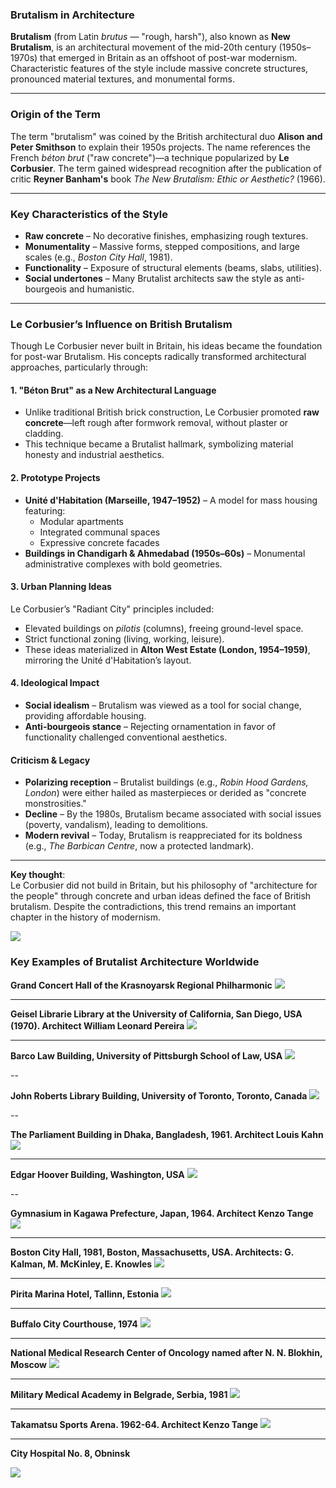 ### **Brutalism in Architecture**  

**Brutalism** (from Latin *brutus* — "rough, harsh"), also known as **New Brutalism**, is an architectural movement of the mid-20th century (1950s–1970s) that emerged in Britain as an offshoot of post-war modernism. Characteristic features of the style include massive concrete structures, pronounced material textures, and monumental forms.  

---  

### **Origin of the Term**  
The term "brutalism" was coined by the British architectural duo **Alison and Peter Smithson** to explain their 1950s projects. The name references the French *béton brut* ("raw concrete")—a technique popularized by **Le Corbusier**. The term gained widespread recognition after the publication of critic **Reyner Banham's** book *The New Brutalism: Ethic or Aesthetic?* (1966).  

---  

### **Key Characteristics of the Style**  
- **Raw concrete** – No decorative finishes, emphasizing rough textures.  
- **Monumentality** – Massive forms, stepped compositions, and large scales (e.g., *Boston City Hall*, 1981).  
- **Functionality** – Exposure of structural elements (beams, slabs, utilities).  
- **Social undertones** – Many Brutalist architects saw the style as anti-bourgeois and humanistic.  

---  

### **Le Corbusier’s Influence on British Brutalism**  

Though Le Corbusier never built in Britain, his ideas became the foundation for post-war Brutalism. His concepts radically transformed architectural approaches, particularly through:  

#### **1. "Béton Brut" as a New Architectural Language**  
- Unlike traditional British brick construction, Le Corbusier promoted **raw concrete**—left rough after formwork removal, without plaster or cladding.  
- This technique became a Brutalist hallmark, symbolizing material honesty and industrial aesthetics.  

#### **2. Prototype Projects**  
- **Unité d'Habitation (Marseille, 1947–1952)** – A model for mass housing featuring:  
  - Modular apartments  
  - Integrated communal spaces  
  - Expressive concrete facades  
- **Buildings in Chandigarh & Ahmedabad (1950s–60s)** – Monumental administrative complexes with bold geometries.  

#### **3. Urban Planning Ideas**  
Le Corbusier’s "Radiant City" principles included:  
- Elevated buildings on *pilotis* (columns), freeing ground-level space.  
- Strict functional zoning (living, working, leisure).  
- These ideas materialized in **Alton West Estate (London, 1954–1959)**, mirroring the Unité d'Habitation’s layout.  

#### **4. Ideological Impact**  
- **Social idealism** – Brutalism was viewed as a tool for social change, providing affordable housing.  
- **Anti-bourgeois stance** – Rejecting ornamentation in favor of functionality challenged conventional aesthetics.  

#### **Criticism & Legacy**  
- **Polarizing reception** – Brutalist buildings (e.g., *Robin Hood Gardens, London*) were either hailed as masterpieces or derided as "concrete monstrosities."  
- **Decline** – By the 1980s, Brutalism became associated with social issues (poverty, vandalism), leading to demolitions.  
- **Modern revival** – Today, Brutalism is reappreciated for its boldness (e.g., *The Barbican Centre*, now a protected landmark).  

---  

**Key thought**:  
Le Corbusier did not build in Britain, but his philosophy of "architecture for the people" through concrete and urban ideas defined the face of British brutalism. Despite the contradictions, this trend remains an important chapter in the history of modernism.

<img src="https://avatars.dzeninfra.ru/get-zen_doc/271828/pub_672a353bc0e9162f8125e3f4_672a35535138297dd3a6c66b/scale_1200"/>

### **Key Examples of Brutalist Architecture Worldwide**  

**Grand Concert Hall of the Krasnoyarsk Regional Philharmonic**
<img src="https://upload.wikimedia.org/wikipedia/commons/thumb/2/2a/Krasnoyarsk_Regional_Philharmonic%2C_the_Grand_Concert_Hall.jpg/960px-Krasnoyarsk_Regional_Philharmonic%2C_the_Grand_Concert_Hall.jpg?20150715084100"/>

---

**Geisel Librarie Library at the University of California, San Diego, USA (1970). Architect William Leonard Pereira**
<img src="https://avatars.dzeninfra.ru/get-zen_doc/1347728/pub_5c573ae60f810000ad8ca680_5c573dd2c7f75d00adc64d78/scale_1200"/>

---

**Barco Law Building, University of Pittsburgh School of Law, USA**
<img src="https://upload.wikimedia.org/wikipedia/commons/thumb/3/35/BarcoSummer.jpg/960px-BarcoSummer.jpg?20080703143658"/>

--

**John Roberts Library Building, University of Toronto, Toronto, Canada**
<img src="https://upload.wikimedia.org/wikipedia/commons/3/33/Robarts_front_750px.jpg?20060916095020"/>

--

**The Parliament Building in Dhaka, Bangladesh, 1961. Architect Louis Kahn**
<img src="https://upload.wikimedia.org/wikipedia/commons/thumb/9/9b/Jatiyo_Sangshad_Bhaban%2C_Dhaka_%282%29.jpg/960px-Jatiyo_Sangshad_Bhaban%2C_Dhaka_%282%29.jpg?20070403092525"/>

---

**Edgar Hoover Building, Washington, USA**
<img src="https://live.staticflickr.com/3392/3229587455_6b9c00acf6_b.jpg"/>

--

**Gymnasium in Kagawa Prefecture, Japan, 1964. Architect Kenzo Tange**
<img src="https://upload.wikimedia.org/wikipedia/commons/a/aa/Takamatsukagawa_Gymnasium1.JPG?20100117070007"/>

---

**Boston City Hall, 1981, Boston, Massachusetts, USA. Architects: G. Kalman, M. McKinley, E. Knowles**
<img src="https://upload.wikimedia.org/wikipedia/commons/thumb/0/0d/Boston_City_Hall_2004.jpg/960px-Boston_City_Hall_2004.jpg?20090618072747"/>

---

**Pirita Marina Hotel, Tallinn, Estonia**
<img src="https://upload.wikimedia.org/wikipedia/commons/thumb/4/49/Regati_pst_brutalist_building.jpg/960px-Regati_pst_brutalist_building.jpg?20250410114914"/>

---

**Buffalo City Courthouse, 1974**
<img src="https://i.pinimg.com/originals/71/26/cc/7126cc44a151918cc469ce5b09f04179.jpg"/>

---

**National Medical Research Center of Oncology named after N. N. Blokhin, Moscow**
<img src="https://kherson-news.ru/img/20230309/b49ea46c71023ac1b170fadcf64deada_o.jpg"/>

---

**Military Medical Academy in Belgrade, Serbia, 1981**
<img src="https://upload.wikimedia.org/wikipedia/commons/thumb/4/4e/Zgrada_VMA_%281%29.jpg/800px-Zgrada_VMA_%281%29.jpg?20161020203316"/>

---

**Takamatsu Sports Arena. 1962-64. Architect Kenzo Tange**
<img src="https://upload.wikimedia.org/wikipedia/commons/thumb/c/c9/Tange_Takamatsu-1979.jpg/960px-Tange_Takamatsu-1979.jpg?20160927165142"/>

---

**City Hospital No. 8, Obninsk**

<img src="https://upload.wikimedia.org/wikipedia/commons/0/03/%D0%93%D0%BE%D1%80%D0%BE%D0%B4%D1%81%D0%BA%D0%B0%D1%8F_%D0%91%D0%BE%D0%BB%D1%8C%D0%BD%D0%B8%D1%86%D0%B0_8_%D0%9E%D0%B1%D0%BD%D0%B8%D0%BD%D1%81%D0%BA.jpg?20220709190804"/>
